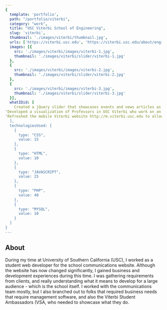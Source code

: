 ```yaml
---
{
  template: 'portfolio',
  path: "/portfolio/viterbi",
  category: "work",
  title: "USC Viterbi School of Engineering",
  slug: 'viterbi',
  thumbnail: './images/viterbi/thumbnail.jpg',
  urls: ['https://viterbi.usc.edu', 'https://viterbi.usc.edu/about/engineeringplus/map'],
  images: [{
    src: './images/viterbi/images/viterbi-1.jpg',
    thumbnail: './images/viterbi/slider/viterbi-1.jpg'
  },
  {
    src: './images/viterbi/images/viterbi-2.jpg',
    thumbnail: './images/viterbi/slider/viterbi-2.jpg'
  },
  {
    src: './images/viterbi/images/viterbi-3.jpg',
    thumbnail: './images/viterbi/slider/viterbi-3.jpg'
  }],
  whatIDid: [
    Created a jQuery slider that showcases events and news articles as a replacement of the flash player for the Viterbi School of Engineering homepage so visitors don't have to download Flash,
'Developed a visualization of Professors in USC Viterbi who work on an Engineering subject + an external discipline',
'Refreshed the mobile Viterbi website http://m.viterbi.usc.edu to allow more functionality for our mobile visitors'
  ],
  technologiesUsed: [
    {
      type: "CSS",
      value: 15
    },
    {
      type: "HTML",
      value: 10
    },
    {
      type: "JAVASCRIPT",
      value: 25
    },
    {
      type: "PHP",
      value: 40
    },
    {
      type: "MYSQL",
      value: 10
    }
  ]
}
---
```

## About
During my time at University of Southern California (USC), I worked as a student web developer for the school communications website. Although the website has now changed significantly, I gained business and development experiences during this time. I was gathering requirements from clients, and really understanding what it means to develop for a large audience - which is the school itself. I worked with the communications team mostly, but I also branched out to folks that required business needs that require management software, and also the Viterbi Student Ambassadors (VSA, who needed to showcase what they do.